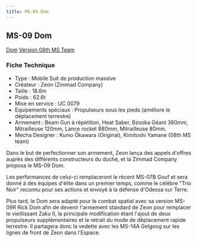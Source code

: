 ```yaml
---
title: MS-09 Dom
---
```


MS-09 Dom
---------


[Dom](javascript:change_image_m('images/stories/saga/msgundam/mechas/ms-09.png');) [Version 08th MS Team](javascript:change_image_m('images/stories/saga/msgundam/mechas/ms-0908th.png');)           


### Fiche Technique


* Type : Mobile Suit de production massive
* Créateur : Zeon (Zimmad Company)
* Taille : 18.6m
* Poids : 62.6t
* Mise en service : UC 0079
* Equipements spéciaux : Propulseurs sous les pieds (améliore le déplacement terrestre)
* Armement : Beam Gun à répétition, Heat Saber, Bzooka Géant 360mm, Mitrailleuse 120mm, Lance rocket 880mm, Mitrailleuse 80mm.
* Mecha Designer : Kunio Ôkawara (Original), Kimitoshi Yamane (08th MS team)


Dans le but de perfectionner son armement, Zeon lança des appels d'offres auprès des différents constructeurs du duché, et la Zimmad Company proposa le MS-09 Dom.


Les performances de celui-ci remplaceront le récent MS-07B Gouf et sera donné à des équipes d'élite dans un premier temps, comme le célèbre "Trio Noir" reconnu pour ses actions et envoyé à la défense d'Odessa sur Terre.


Plus tard, le Dom sera adapté pour le combat spatial avec sa version MS-09R Rick Dom afin de devenir l'armement standard de Zeon pour remplacer le vieillissant Zaku II, la principale modification étant l'ajout de deux propulseurs supplémentaires et le retrait du mode de déplacement rapide terrestre. Il partagera donc la vedette avec les MS-14A Gelgoog sur les lignes de front de Zeon dans l'Espace.

